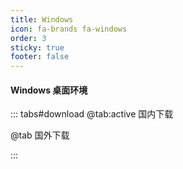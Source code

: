 ```yaml
---
title: Windows
icon: fa-brands fa-windows
order: 3
sticky: true
footer: false
---
```


#### Windows 桌面环境

<ServerMilkLogo />

::: tabs#download
@tab:active 国内下载

<DesktopDownload label="点击下载 Windows 桌面程序（国内地址）" os="windows" />

@tab 国外下载

<DesktopDownload label="点击下载 Windows 桌面程序（国外地址）" is-github="true" os="windows" />

:::


<script setup>
import ServerMilkLogo from "@ServerMilkLogo";
import DesktopDownload from "@DesktopDownload";
</script>
